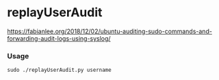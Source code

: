 # replayUserAudit
https://fabianlee.org/2018/12/02/ubuntu-auditing-sudo-commands-and-forwarding-audit-logs-using-syslog/

### Usage
```bash=
sudo ./replayUserAudit.py username
```

